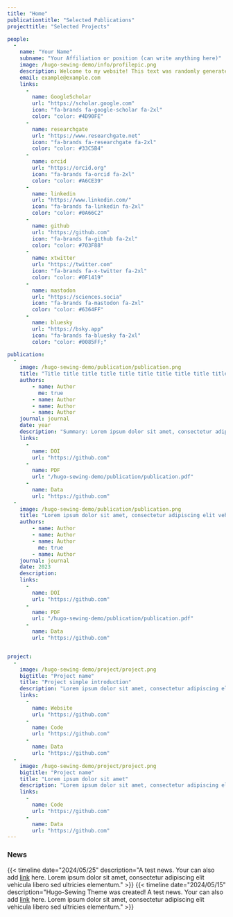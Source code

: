 ```yaml
---
title: "Home"
publicationtitle: "Selected Publications"
projecttitle: "Selected Projects"

people: 
  - 
    name: "Your Name"
    subname: "Your Affiliation or position (can write anything here)"
    image: /hugo-sewing-demo/info/profilepic.png
    description: Welcome to my website! This text was randomly generated by ChatGPT 3.5. Lorem ipsum dolor sit amet, consectetur adipiscing elit. Sed vehicula, libero sed ultricies elementum, felis lacus convallis odio, non gravida justo ipsum id lorem. Fusce ultricies arcu a bibendum ullamcorper. Donec nec massa vel odio commodo suscipit nec ac nulla. Integer quis vestibulum odio. This text was randomly generated by ChatGPT 3.5. [Learn more about me](/hugo-sewing-demo/cv/).
    email: example@example.com
    links: 
      -
        name: GoogleScholar
        url: "https://scholar.google.com"
        icon: "fa-brands fa-google-scholar fa-2xl"
        color: "color: #4D90FE"
      -
        name: researchgate
        url: "https://www.researchgate.net"
        icon: "fa-brands fa-researchgate fa-2xl"
        color: "color: #33C5B4"
      -
        name: orcid
        url: "https://orcid.org"
        icon: "fa-brands fa-orcid fa-2xl"
        color: "color: #A6CE39"
      -
        name: linkedin
        url: "https://www.linkedin.com/"
        icon: "fa-brands fa-linkedin fa-2xl"
        color: "color: #0A66C2"
      -
        name: github
        url: "https://github.com"
        icon: "fa-brands fa-github fa-2xl"
        color: "color: #703F88"
      -
        name: xtwitter
        url: "https://twitter.com"
        icon: "fa-brands fa-x-twitter fa-2xl"
        color: "color: #0F1419"
      -
        name: mastodon
        url: "https://sciences.socia"
        icon: "fa-brands fa-mastodon fa-2xl"
        color: "color: #6364FF"
      -
        name: bluesky
        url: "https://bsky.app"
        icon: "fa-brands fa-bluesky fa-2xl"
        color: "color: #0085FF;"

publication:
  - 
    image: /hugo-sewing-demo/publication/publication.png
    title: "Title title title title title title title title title title title title title title title title title"
    authors:
        - name: Author
          me: true
        - name: Author
        - name: Author
        - name: Author
    journal: journal
    date: year
    description: "Summary: Lorem ipsum dolor sit amet, consectetur adipiscing elit vehicula libero sed ultricies elementumLorem ipsum dolor sit amet, consectetur adipiscing elit vehicula libero sed ultricies elementumLorem ipsum dolor sit amet, consectetur adipiscing elit vehicula libero sed ultricies elementum Lorem ipsum dolor sit amet, consectetur adipiscing elit vehicula libero sed ultricies elementumLorem ipsum dolor sit amet, consectetur adipiscing elit vehicula libero sed ultricies elementumLorem ipsum dolor sit amet, consectetur adipiscing elit vehicula libero sed ultricies elementum."
    links:
      -
        name: DOI
        url: "https://github.com"
      -
        name: PDF
        url: "/hugo-sewing-demo/publication/publication.pdf"
      -
        name: Data
        url: "https://github.com"
  - 
    image: /hugo-sewing-demo/publication/publication.png
    title: "Lorem ipsum dolor sit amet, consectetur adipiscing elit vehicula libero sed ultricies elementum."
    authors:
        - name: Author
        - name: Author
        - name: Author
          me: true
        - name: Author
    journal: journal
    date: 2023
    description: 
    links:
      -
        name: DOI
        url: "https://github.com"
      -
        name: PDF
        url: "/hugo-sewing-demo/publication/publication.pdf"
      -
        name: Data
        url: "https://github.com"


project:
  - 
    image: /hugo-sewing-demo/project/project.png
    bigtitle: "Project name"
    title: "Project simple introduction"
    description: "Lorem ipsum dolor sit amet, consectetur adipiscing elit vehicula libero sed ultricies elementumLorem ipsum dolor sit amet, consectetur adipiscing elit vehicula libero sed ultricies elementumLorem ipsum dolor sit amet, consectetur adipiscing elit vehicula libero sed ultricies elementum Lorem ipsum dolor sit amet, consectetur adipiscing elit vehicula libero sed ultricies elementumLorem ipsum dolor sit amet, consectetur adipiscing elit vehicula libero sed ultricies elementumLorem ipsum dolor sit amet, consectetur adipiscing elit vehicula libero sed ultricies elementum."
    links:
      -
        name: Website
        url: "https://github.com"
      -
        name: Code
        url: "https://github.com"
      -
        name: Data
        url: "https://github.com"
  - 
    image: /hugo-sewing-demo/project/project.png
    bigtitle: "Project name"
    title: "Lorem ipsum dolor sit amet"
    description: "Lorem ipsum dolor sit amet, consectetur adipiscing elit vehicula libero sed ultricies elementumLorem ipsum dolor sit amet, consectetur adipiscing elit vehicula libero sed ultricies elementumLo."
    links:
      -
        name: Code
        url: "https://github.com"
      -
        name: Data
        url: "https://github.com"
---
```




### News

{{< timeline date="2024/05/25" description="A test news. Your can also add [link](https://github.com) here. Lorem ipsum dolor sit amet, consectetur adipiscing elit vehicula libero sed ultricies elementum." >}}
{{< timeline date="2024/05/15" description="Hugo-Sewing Theme was created! A test news. Your can also add [link](https://github.com) here. Lorem ipsum dolor sit amet, consectetur adipiscing elit vehicula libero sed ultricies elementum." >}}

<br>
